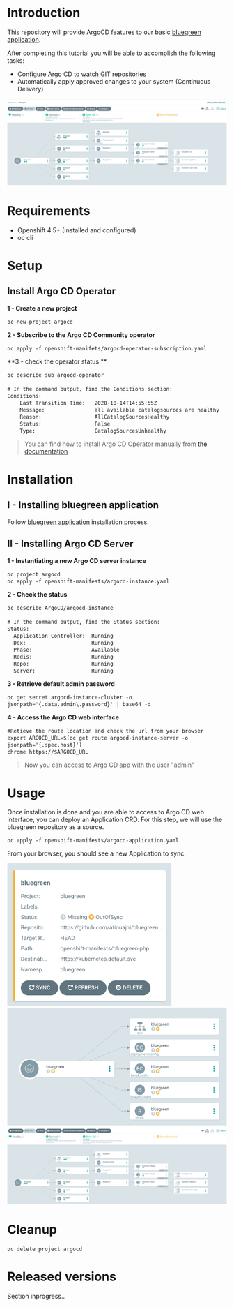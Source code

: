 # Introduction
This repository will provide ArgoCD features to our basic [bluegreen application](https://github.com/atiouajni/bluegreen).

After completing this tutorial you will be able to accomplish the following tasks:

- Configure Argo CD to watch GIT repositories
- Automatically apply approved changes to your system (Continuous Delivery)

[![Screenshot of Argo CD homepage](./docs/img/argocd-homepage.png)](./docs/img/argocd-homepage.png) 

# Requirements
 - Openshift 4.5+ (Installed and configured)
 - oc cli 

# Setup

## Install Argo CD Operator

**1 - Create a new project**
```shell
oc new-project argocd
````

**2 - Subscribe to the Argo CD Community operator**
```shell
oc apply -f openshift-manifets/argocd-operator-subscription.yaml
```
**3 - check the operator status **
```shell
oc describe sub argocd-operator

# In the command output, find the Conditions section:
Conditions:
    Last Transition Time:   2020-10-14T14:55:55Z
    Message:                all available catalogsources are healthy
    Reason:                 AllCatalogSourcesHealthy
    Status:                 False
    Type:                   CatalogSourcesUnhealthy

```

>You can find how to install Argo CD Operator manually from [the documentation](https://argocd-operator.readthedocs.io/en/latest/install/openshift/)

# Installation
## I - Installing bluegreen application

Follow [bluegreen application](https://github.com/atiouajni/bluegreen#installation) installation process.

## II - Installing Argo CD Server

**1 - Instantiating a new Argo CD server instance**
```shell
oc project argocd
oc apply -f openshift-manifests/argocd-instance.yaml
```

**2 - Check the status**
```shell
oc describe ArgoCD/argocd-instance

# In the command output, find the Status section:
Status:
  Application Controller:  Running
  Dex:                     Running
  Phase:                   Available
  Redis:                   Running
  Repo:                    Running
  Server:                  Running

```

**3 - Retrieve default admin password**
```shell
oc get secret argocd-instance-cluster -o jsonpath='{.data.admin\.password}' | base64 -d
```

**4 - Access the Argo CD web interface**
```shell
#Retieve the route location and check the url from your browser
export ARGOCD_URL=$(oc get route argocd-instance-server -o jsonpath='{.spec.host}')
chrome https://$ARGOCD_URL
```

>Now you can access to Argo CD app with the user "admin"


# Usage
Once installation is done and you are able to access to Argo CD web interface, you can deploy an Application CRD. For this step, we will use the bluegreen repository as a source.
```shell
oc apply -f openshift-manifests/argocd-application.yaml
```
From your browser, you should see a new Application to sync.

![Screenshot of Bluegreen Application](./docs/img/argocd-bluegreen-application.png) ![Screenshot of Bluegreen Application details](./docs/img/argocd-bluegreen-application-tree.png)
![Screenshot of Bluegreen Application synced](./docs/img/argocd-bluegreen-application-syncok.png)

# Cleanup
```shell
oc delete project argocd
````

# Released versions
Section inprogress..
